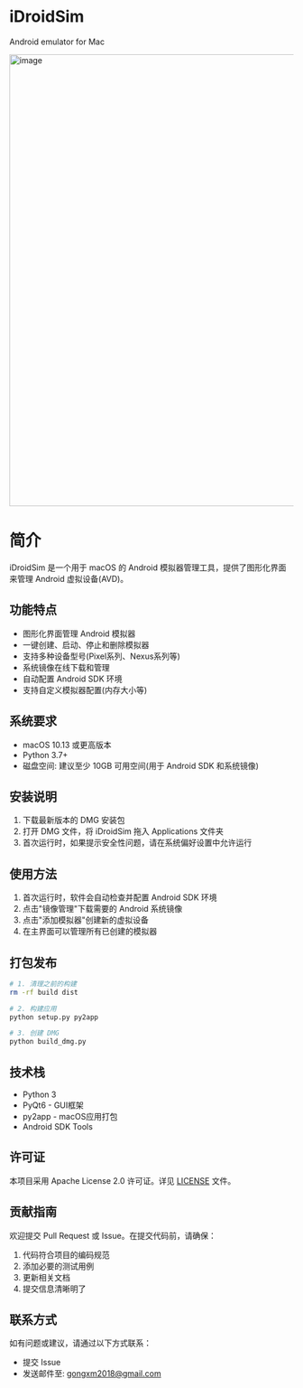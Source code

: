 # iDroidSim
Android emulator for Mac

<img width="800" alt="image" src="https://github.com/user-attachments/assets/4df68294-f0ab-4336-8f69-34aa0f06f493" />


# 简介
iDroidSim 是一个用于 macOS 的 Android 模拟器管理工具，提供了图形化界面来管理 Android 虚拟设备(AVD)。

## 功能特点

- 图形化界面管理 Android 模拟器
- 一键创建、启动、停止和删除模拟器
- 支持多种设备型号(Pixel系列、Nexus系列等)
- 系统镜像在线下载和管理
- 自动配置 Android SDK 环境
- 支持自定义模拟器配置(内存大小等)

## 系统要求

- macOS 10.13 或更高版本
- Python 3.7+
- 磁盘空间: 建议至少 10GB 可用空间(用于 Android SDK 和系统镜像)

## 安装说明

1. 下载最新版本的 DMG 安装包
2. 打开 DMG 文件，将 iDroidSim 拖入 Applications 文件夹
3. 首次运行时，如果提示安全性问题，请在系统偏好设置中允许运行

## 使用方法

1. 首次运行时，软件会自动检查并配置 Android SDK 环境
2. 点击"镜像管理"下载需要的 Android 系统镜像
3. 点击"添加模拟器"创建新的虚拟设备
4. 在主界面可以管理所有已创建的模拟器

## 打包发布

```bash
# 1. 清理之前的构建
rm -rf build dist

# 2. 构建应用
python setup.py py2app

# 3. 创建 DMG
python build_dmg.py
```

## 技术栈

- Python 3
- PyQt6 - GUI框架
- py2app - macOS应用打包
- Android SDK Tools

## 许可证

本项目采用 Apache License 2.0 许可证。详见 [LICENSE](LICENSE) 文件。

## 贡献指南

欢迎提交 Pull Request 或 Issue。在提交代码前，请确保：

1. 代码符合项目的编码规范
2. 添加必要的测试用例
3. 更新相关文档
4. 提交信息清晰明了

## 联系方式

如有问题或建议，请通过以下方式联系：

- 提交 Issue
- 发送邮件至: gongxm2018@gmail.com

